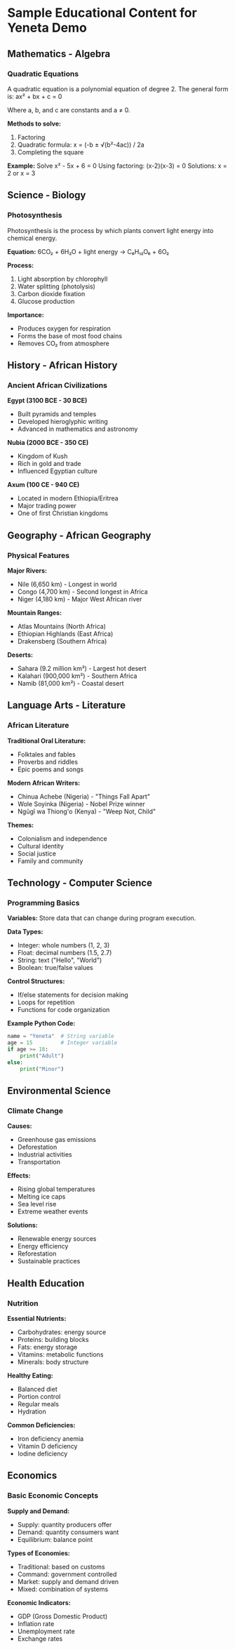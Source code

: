 # Sample Educational Content for Yeneta Demo

## Mathematics - Algebra

### Quadratic Equations
A quadratic equation is a polynomial equation of degree 2. The general form is:
ax² + bx + c = 0

Where a, b, and c are constants and a ≠ 0.

**Methods to solve:**
1. Factoring
2. Quadratic formula: x = (-b ± √(b²-4ac)) / 2a
3. Completing the square

**Example:**
Solve x² - 5x + 6 = 0
Using factoring: (x-2)(x-3) = 0
Solutions: x = 2 or x = 3

## Science - Biology

### Photosynthesis
Photosynthesis is the process by which plants convert light energy into chemical energy.

**Equation:**
6CO₂ + 6H₂O + light energy → C₆H₁₂O₆ + 6O₂

**Process:**
1. Light absorption by chlorophyll
2. Water splitting (photolysis)
3. Carbon dioxide fixation
4. Glucose production

**Importance:**
- Produces oxygen for respiration
- Forms the base of most food chains
- Removes CO₂ from atmosphere

## History - African History

### Ancient African Civilizations

**Egypt (3100 BCE - 30 BCE)**
- Built pyramids and temples
- Developed hieroglyphic writing
- Advanced in mathematics and astronomy

**Nubia (2000 BCE - 350 CE)**
- Kingdom of Kush
- Rich in gold and trade
- Influenced Egyptian culture

**Axum (100 CE - 940 CE)**
- Located in modern Ethiopia/Eritrea
- Major trading power
- One of first Christian kingdoms

## Geography - African Geography

### Physical Features

**Major Rivers:**
- Nile (6,650 km) - Longest in world
- Congo (4,700 km) - Second longest in Africa
- Niger (4,180 km) - Major West African river

**Mountain Ranges:**
- Atlas Mountains (North Africa)
- Ethiopian Highlands (East Africa)
- Drakensberg (Southern Africa)

**Deserts:**
- Sahara (9.2 million km²) - Largest hot desert
- Kalahari (900,000 km²) - Southern Africa
- Namib (81,000 km²) - Coastal desert

## Language Arts - Literature

### African Literature

**Traditional Oral Literature:**
- Folktales and fables
- Proverbs and riddles
- Epic poems and songs

**Modern African Writers:**
- Chinua Achebe (Nigeria) - "Things Fall Apart"
- Wole Soyinka (Nigeria) - Nobel Prize winner
- Ngũgĩ wa Thiong'o (Kenya) - "Weep Not, Child"

**Themes:**
- Colonialism and independence
- Cultural identity
- Social justice
- Family and community

## Technology - Computer Science

### Programming Basics

**Variables:**
Store data that can change during program execution.

**Data Types:**
- Integer: whole numbers (1, 2, 3)
- Float: decimal numbers (1.5, 2.7)
- String: text ("Hello", "World")
- Boolean: true/false values

**Control Structures:**
- If/else statements for decision making
- Loops for repetition
- Functions for code organization

**Example Python Code:**
```python
name = "Yeneta"  # String variable
age = 15         # Integer variable
if age >= 18:
    print("Adult")
else:
    print("Minor")
```

## Environmental Science

### Climate Change

**Causes:**
- Greenhouse gas emissions
- Deforestation
- Industrial activities
- Transportation

**Effects:**
- Rising global temperatures
- Melting ice caps
- Sea level rise
- Extreme weather events

**Solutions:**
- Renewable energy sources
- Energy efficiency
- Reforestation
- Sustainable practices

## Health Education

### Nutrition

**Essential Nutrients:**
- Carbohydrates: energy source
- Proteins: building blocks
- Fats: energy storage
- Vitamins: metabolic functions
- Minerals: body structure

**Healthy Eating:**
- Balanced diet
- Portion control
- Regular meals
- Hydration

**Common Deficiencies:**
- Iron deficiency anemia
- Vitamin D deficiency
- Iodine deficiency

## Economics

### Basic Economic Concepts

**Supply and Demand:**
- Supply: quantity producers offer
- Demand: quantity consumers want
- Equilibrium: balance point

**Types of Economies:**
- Traditional: based on customs
- Command: government controlled
- Market: supply and demand driven
- Mixed: combination of systems

**Economic Indicators:**
- GDP (Gross Domestic Product)
- Inflation rate
- Unemployment rate
- Exchange rates
